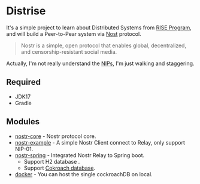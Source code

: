 # Distrise
It's a simple project to learn about Distributed Systems from [RISE Program](https://rise.alphacamp.co/), and will
build a Peer-to-Pear system via [Nost](https://nostr.com/) protocol.

> Nostr is a simple, open protocol that enables global, decentralized, and censorship-resistant social media.

Actually, I'm not really understand the [NIPs](https://nostr.com/the-protocol/nips), I'm just walking and staggering.

## Required
* JDK17
* Gradle

## Modules
* [nostr-core](./nostr-core/) - Nostr protocol core.
* [nostr-example](./nostr-example) - A simple Nostr Client connect to Relay, only support NIP-01.
* [nostr-spring](./nostr-spring) - Integrated Nostr Relay to Spring boot.
  * Support H2 database .
  * Support [Cokroach database](https://www.cockroachlabs.com/docs/v22.2/build-a-spring-app-with-cockroachdb-jpa).
* [docker](./docker) - You can host the single cockroachDB on local.